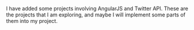 I have added some projects involving AngularJS and Twitter API. These are the projects that I am exploring, and maybe I will implement some parts of them into my project.
